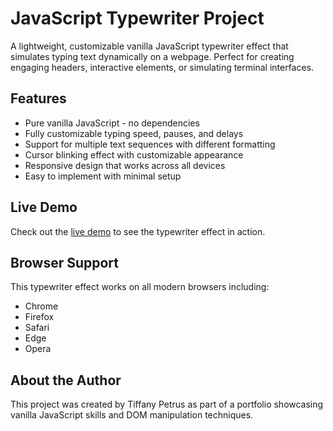 # JavaScript Typewriter Project

A lightweight, customizable vanilla JavaScript typewriter effect that simulates typing text dynamically on a webpage. Perfect for creating engaging headers, interactive elements, or simulating terminal interfaces.

## Features

- Pure vanilla JavaScript - no dependencies
- Fully customizable typing speed, pauses, and delays
- Support for multiple text sequences with different formatting
- Cursor blinking effect with customizable appearance
- Responsive design that works across all devices
- Easy to implement with minimal setup

## Live Demo

Check out the [live demo](https://your-portfolio-url.com/typewriter-demo/) to see the typewriter effect in action.

## Browser Support

This typewriter effect works on all modern browsers including:
- Chrome
- Firefox
- Safari
- Edge
- Opera

## About the Author

This project was created by Tiffany Petrus as part of a portfolio showcasing vanilla JavaScript skills and DOM manipulation techniques.